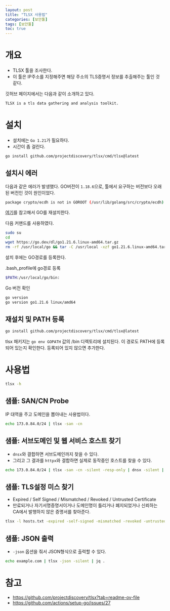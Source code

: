 ```yaml
---
layout: post
title: "TLSX 사용법"
categories: [보안툴]
tags: [보안툴]
toc: true
---
```



# 개요
- TLSX 툴을 조사한다. 
- 이 툴은 IP주소를 지정해주면 해당 주소의 TLS증명서 정보를 추출해주는 툴인 것 같다. 

깃허브 페이지에서는 다음과 같이 소개하고 있다. 

```sh
TLSX is a tls data gathering and analysis toolkit.
```


# 설치
- 설치에는 `Go 1.21`가 필요하다. 
- 시간이 좀 걸린다. 

```sh
go install github.com/projectdiscovery/tlsx/cmd/tlsx@latest
```

## 설치시 에러
다음과 같은 에러가 발생했다. GO버전이 `1.18.6`으로, 툴에서 요구하는 버전보다 오래된 버전인 것이 원인이었다. 

```sh
package crypto/ecdh is not in GOROOT (/usr/lib/golang/src/crypto/ecdh)
```

[여기](https://go.dev/doc/install)를 참고해서 GO를 재설치한다. 

다음 커맨드를 사용하였다. 

```sh
sudo su
cd
wget https://go.dev/dl/go1.21.6.linux-amd64.tar.gz
rm -rf /usr/local/go && tar -C /usr/local -xzf go1.21.6.linux-amd64.tar.gz
```

설치 후에는 GO경로를 등록한다. 

.bash_profile에 go경로 등록

```sh
$PATH:/usr/local/go/bin:
```

Go 버전 확인 

```sh
go version
go version go1.21.6 linux/amd64

```

## 재설치 및 PATH 등록

```sh
go install github.com/projectdiscovery/tlsx/cmd/tlsx@latest
```

tlsx 패키지는 `go env GOPATH` 값의 /bin 디렉토리에 설치된다. 이 경로도 PATH에 등록되어 있는지 확인한다. 등록되어 있지 않으면 추가한다. 


# 사용법

```sh
tlsx -h
```

## 샘플: SAN/CN Probe
IP 대역을 주고 도메인을 뽑아내는 사용법이다. 

```sh
echo 173.0.84.0/24 | tlsx -san -cn
```

## 샘플: 서브도메인 및 웹 서비스 호스트 찾기 
- `dnsx`와 결합하면 서브도메인까지 찾을 수 있다. 
- 그리고 그 결과를 `httpx`와 결합하면 실제로 동작중인 호스트를 찾을 수 있다. 

```sh
echo 173.0.84.0/24 | tlsx -san -cn -silent -resp-only | dnsx -silent | httpx
```

## 샘플: TLS설정 미스 찾기 
- Expired / Self Signed / Mismatched / Revoked / Untrusted Certificate
- 만료되거나 자기서명증명서이거나 도메인명이 틀리거나 폐지되었거나 신뢰하는 CA에서 발행하지 않은 증명서를 찾아준다. 

```sh
tlsx -l hosts.txt -expired -self-signed -mismatched -revoked -untrusted
```

## 샘플: JSON 출력
- `-json` 옵션을 줘서 JSON형식으로 출력할 수 있다. 

```sh
echo example.com | tlsx -json -silent | jq .
```

# 참고 
- https://github.com/projectdiscovery/tlsx?tab=readme-ov-file
- https://github.com/actions/setup-go/issues/27